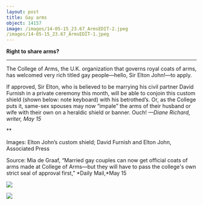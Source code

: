 ```yaml
---
layout: post
title: Gay arms
object: 14157
image: /images/14-05-15_23.67_ArmsEDIT-2.jpeg
/images/14-05-15_23.67_ArmsEDIT-1.jpeg
---
```

**Right to share arms?**

****

The College of Arms, the U.K. organization that governs royal coats of arms, has welcomed very rich titled gay people—hello, Sir Elton John!—to apply. 

If approved, Sir Elton, who is believed to be marrying his civil partner David Furnish in a private ceremony this month, will be able to conjoin this custom shield (shown below: note keyboard) with his betrothed’s. Or, as the College puts it, same-sex spouses may now “impale” the arms of their husband or wife with their own on a heraldic shield or banner. Ouch! *—Diane Richard, writer, May 15*

**

Images: Elton John’s custom shield; David Furnish and Elton John, Associated Press

Source: Mia de Graaf, “Married gay couples can now get official coats of arms made at College of Arms—but they will have to pass the college's own strict seal of approval first,” *Daily Mail,*May 15

![]({{siteurl.base}}/images/14-05-15_23.67_ArmsEDIT-2.jpeg)

![]({{siteurl.base}}/images/14-05-15_23.67_ArmsEDIT-1.jpeg)
